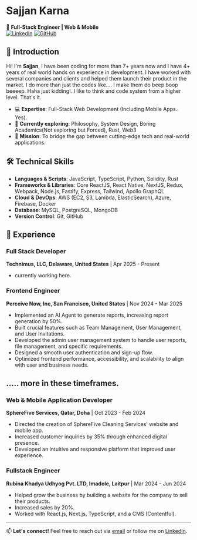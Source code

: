# Sajjan Karna

🚀 **Full-Stack Engineer | Web & Mobile**  
[![LinkedIn](https://img.shields.io/badge/-LinkedIn-0077B5?style=flat&logo=Linkedin&logoColor=white)](https://www.linkedin.com/in/sajjan-karna) [![GitHub](https://img.shields.io/badge/-GitHub-181717?style=flat&logo=github)](https://github.com/sajjankarn)

## 👋 Introduction

Hi! I'm **Sajjan**, I have been coding for more than 7+ years now and I have 4+ years of real world hands on experience in development. I have worked with several companies and clients and helped them launch their product in the market. I do more than just the codes like.... I make them do beep boop beeeep. Haha just kidding!. I like to think and code system from a higher level. That's it.

- 💻 **Expertise**: Full-Stack Web Development (Including Mobile Apps.. Yes).
- 🌱 **Currently exploring**: Philosophy, System Design, Boring Academics(Not exploring but Forced), Rust, Web3
- 🎯 **Mission**: To bridge the gap between cutting-edge tech and real-world applications.

## 🛠️ Technical Skills

- **Languages & Scripts**: JavaScript, TypeScript, Python, Solidity, Rust
- **Frameworks & Libraries**: Core ReactJS, React Native, NextJS, Redux, Webpack, Node.js, Fastify, Express, Tailwind, Apollo GraphQL
- **Cloud & DevOps**: AWS (EC2, S3, Lambda, ElasticSearch), Azure, Firebase, Docker
- **Database**: MySQL, PostgreSQL, MongoDB
- **Version Control**: Git, GitHub

## 🌟 Experience

### Full Stack Developer
**Technimus, LLC, Delaware, United States** | Apr 2025 - Present
- currently working here.

### Frontend Engineer
**Perceive Now, Inc, San Francisco, United States** | Nov 2024 - Mar 2025
- Implemented an AI Agent to generate reports, increasing report generation by 50%.
- Built crucial features such as Team Management, User Management, and User Invitations.
- Developed the admin user management system to handle user reports, file management, and specific requirements.
- Designed a smooth user authentication and sign-up flow.
- Optimized frontend performance, accessibility, and scalability to align with user and business needs.

## ..... more in these timeframes.

### Web & Mobile Application Developer
**SphereFive Services, Qatar, Doha** | Oct 2023 - Feb 2024
- Directed the creation of SphereFive Cleaning Services' website and mobile app.
- Increased customer inquiries by 35% through enhanced digital presence.
- Developed an intuitive and responsive platform that improved user experience.

### Fullstack Engineer
**Rubina Khadya Udhyog Pvt. LTD, Imadole, Laitpur** | Mar 2024 - Jun 2024
- Helped grow the business by building a website for the company to sell their products.
- Increased sales by 20%.
- Worked with React.js, Next.js, TypeScript, and a CMS (Contentful).

---

📫 **Let's connect!** Feel free to reach out via [email](mailto:sajjankarna.dev@gmail.com) or follow me on [LinkedIn](https://linkedin.com/in/sajjan-karna).
